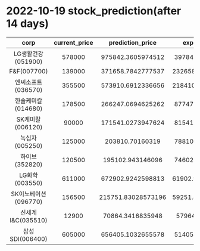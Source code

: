 # 2022-10-19 stock_prediction(after 14 days)

|   corp   |   current_price   |   prediction_price   |   expected_profit   |
|:--------:|:-----------------:|:--------------------:|:-------------------:|
|LG생활건강(051900)|578000|975842.3605974512|397842.3605974512|
|F&F(007700)|139000|371658.7842777537|232658.78427775367|
|엔씨소프트(036570)|355500|573910.6912336656|218410.69123366557|
|한솔케미칼(014680)|178500|266247.0694625262|87747.06946252618|
|SK케미칼(006120)|90000|171541.0273947624|81541.02739476241|
|녹십자(005250)|125000|203810.70160319|78810.70160319001|
|하이브(352820)|120500|195102.943146096|74602.94314609599|
|LG화학(003550)|611000|672902.9242598813|61902.924259881256|
|SK이노베이션(096770)|156500|215751.83028573196|59251.830285731965|
|신세계 I&C(035510)|12900|70864.3416835948|57964.3416835948|
|삼성SDI(006400)|605000|656405.1032655578|51405.10326555779|
